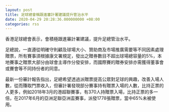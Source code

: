```yaml
---
layout: post
title: 足球總會稱跟進審計署建議提升管治水平
date: 2020-04-29 20:28:36.000000000 +08:00
categories: rss
---
```


香港足球總會表示，會積極跟進審計署建議，提升足總管治水平。

足總說，一直遵從明確守則顧及球場大小、贊助商及市場推廣需要等不同因素處理贈票，所有賽事須根據康文署規定，發出之贈券數目不超出球場總容量的5%，本地賽事之贈票大部分由球會主導作分發安排，而國際賽的贈券安排亦需獲得董事會或賽會等不同持份者的同意。

最新一份審計報告指出，足總希望透過派贈票提高公眾對足球的興趣，改善入場人數，從而賺取門票收入，但審計署發現部分賽事持有贈票入場的人數，比持正票的人更多，例如2018年3月的港超聯賽事，有370人持贈票入場，比持正票的多一倍，在2017年6月的亞洲足聯亞洲盃賽事，派發1778張贈票，當中65%未被使用。

